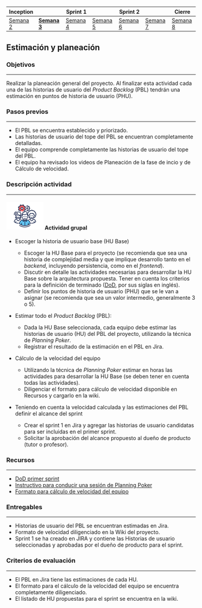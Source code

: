 | Inception |   | Sprint 1 |   | Sprint 2 |   | Cierre |
|-----------|---|----------|---|----------|---|--------|
| [Semana 2](/mt2_procesos_guias_proyecto/semanas/inception/semana2/semana2)        | **[Semana 3](/mt2_procesos_guias_proyecto/semanas/inception/semana3/semana3)** | [Semana 4](/mt2_procesos_guias_proyecto/semanas/sprint1/semana4/semana4) | [Semana 5](/mt2_procesos_guias_proyecto/semanas/sprint1/semana5/semana5) | [Semana 6](/mt2_procesos_guias_proyecto/semanas/sprint2/semana6/semana6) | [Semana 7](/mt2_procesos_guias_proyecto/semanas/sprint2/semana7/semana7) | [Semana 8]()      |

## Estimación y planeación

### Objetivos

---
Realizar la planeación general del proyecto. Al finalizar esta actividad cada una de las historias de usuario del *Product Backlog* (PBL) tendrán una estimación en puntos de historia de usuario (PHU). 

### Pasos previos

---
* El PBL se encuentra establecido y priorizado.
* Las historias de usuario del tope del PBL se encuentran completamente detalladas.
* El equipo comprende completamente las historias de usuario del tope del PBL.
* El equipo ha revisado los videos de Planeación de la fase de incio y de Cálculo de velocidad.

### Descripción actividad

---
#### ![](./../../../assets/images/grupo.png) Actividad grupal

* Escoger la historia de usuario base (HU Base)
   * Escoger la HU Base para el proyecto (se recomienda que sea una historia de complejidad media y que implique desarrollo tanto en el *backend*, incluyendo persistencia, como en el *frontend*).
   * Discutir en detalle las actividades necesarias para desarrollar la HU Base sobre la arquitectura propuesta. Tener en cuenta los criterios para la definición de terminado ([DoD](../semana3/s3_DoD), por sus siglas en inglés).
   * Definir los puntos de historia de usuario (PHU) que se le van a asignar (se recomienda que sea un valor intermedio, generalmente 3 o 5).
   
* Estimar todo el *Product Backlog* (PBL):
   * Dada la HU Base seleccionada, cada equipo debe estimar las historias de usuario (HU) del PBL del proyecto, utilizando la técnica de *Planning Poker*.
   * Registrar el resultado de la estimación en el PBL en Jira.
* Cálculo de la velocidad del equipo
   * Utilizando la técnica de *Planning Poker* estimar en horas las actividades para desarrollar la HU Base (se deben tener en cuenta todas las actividades).
   * Diligenciar el formato para cálculo de velocidad disponible en Recursos y cargarlo en la wiki.
* Teniendo en cuenta la velocidad calculada y las estimaciones del PBL definir el alcance del sprint
   * Crear el sprint 1 en Jira y agregar las historias de usuario candidatas para ser incluidas en el primer sprint.
   * Solicitar la aprobación del alcance propuesto al dueño de producto (tutor o profesor).

 
### Recursos 

---
* [DoD primer sprint](../semana3/s3_DoD)
* [Instructivo para conducir una sesión de Planning Poker](../semana3/s3_planning_poker)
* [Formato para cálculo de velocidad del equipo](./../../../formats/MISW-DA-Inception-CalculoVelocidad.xlsx)

### Entregables

---
* Historias de usuario del PBL se encuentran estimadas en Jira.
* Formato de velocidad diligenciado en la Wiki del proyecto.
* Sprint 1 se ha creado en JIRA y contiene las Historias de usuario seleccionadas y aprobadas por el dueño de producto para el sprint.

### Criterios de evaluación

---
* El PBL en Jira tiene las estimaciones de cada HU.
* El formato para el cálculo de la velocidad del equipo se encuentra completamente diligenciado.
* El listado de HU propuestas para el sprint se encuentra en la wiki.
